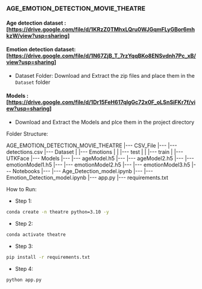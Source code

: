 ### AGE_EMOTION_DETECTION_MOVIE_THEATRE

#### Age detection dataset : [https://drive.google.com/file/d/1KRzZ0TMhxLQru0WJGqmFLyGBor6mhkzW/view?usp=sharing]

#### Emotion detection dataset: [https://drive.google.com/file/d/1N67ZjB_T_7rzYqqBKo8ENSvdnh7Pc_xB/view?usp=sharing]

- Dataset Folder: Download and Extract the zip files and place them in the `Dataset` folder 

#### Models : [https://drive.google.com/file/d/1Dr15FeH617qlgGc72x0F_oLSnSiFKr7f/view?usp=sharing] 

- Download and Extract the Models and plce them in the project directory

Folder Structure:

AGE_EMOTION_DETECTION_MOVIE_THEATRE
|--- CSV_File
|--- |--- detections.csv
|--- Dataset
|    |--- Emotions
|    |    |--- test
|    |    |--- train
|    |--- UTKFace
|--- Models
|--- |--- ageModel.h5
|--- |--- ageModel2.h5
|--- |--- emotionModel1.h5
|--- |--- emotionModel2.h5
|--- |--- emotionModel3.h5
|--- Notebooks
|--- |--- Age_Detection_model.ipynb
|--- |--- Emotion_Detection_model.ipynb
|--- app.py
|--- requirements.txt

How to Run:

- Step 1:
```bash
conda create -n theatre python=3.10 -y
```

- Step 2:
```bash
conda activate theatre
```

- Step 3:
```bash
pip install -r requirements.txt
```
- Step 4:
```bash
python app.py
```